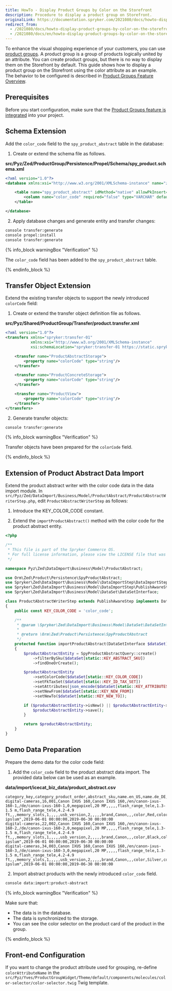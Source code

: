 ```yaml
---
title: HowTo - Display Product Groups by Color on the Storefront
description: Procedure to display a product group on Storefront.
originalLink: https://documentation.spryker.com/2021080/docs/howto-display-product-groups-by-color-on-the-storefront
redirect_from:
  - /2021080/docs/howto-display-product-groups-by-color-on-the-storefront
  - /2021080/docs/en/howto-display-product-groups-by-color-on-the-storefront
---
```


 

To enhance the visual shopping experience of your customers, you can use [product groups](https://documentation.spryker.com/docs/en/product-group). A product group is a group of products logically united by an attribute. You can create product groups, but there is no way to display them on the Storefront by default. This guide shows how to display a product group on the Storefront using the color attribute as an example. The behavior to be configured is described in [Product Groups Feature Overview](https://documentation.spryker.com/docs/en/product-group-feature-overview).

 
## Prerequisites

Before you start configuration, make sure that the [Product Groups feature is integrated](https://documentation.spryker.com/docs/product-group-feature-integration) into your project.

## Schema Extension

Add the `color_code` field to the `spy_product_abstract` table in the database:

1. Create or extend the schema file as follows.

**src/Pyz/Zed/ProductGroup/Persistence/Propel/Schema/spy_product.schema.xml**

```xml
<?xml version="1.0"?>
<database xmlns:xsi="http://www.w3.org/2001/XMLSchema-instance" name="zed" xsi:noNamespaceSchemaLocation="http://xsd.propelorm.org/1.6/database.xsd" namespace="Orm\Zed\Product\Persistence" package="src.Orm.Zed.Product.Persistence">

    <table name="spy_product_abstract" idMethod="native" allowPkInsert="true" phpName="SpyProductAbstract">
        <column name="color_code" required="false" type="VARCHAR" default="NULL" size="8"/>
    </table>

</database>
```


2. Apply database changes and generate entity and transfer changes:

```bash
console transfer:generate
console propel:install
console transfer:generate
```

{% info_block warningBox "Verification" %}

The `color_code` field has been added to the `spy_product_abstract` table.

{% endinfo_block %}


## Transfer Object Extension


Extend the existing transfer objects to support the newly introduced `colorCode` field:

1. Create or extend the transfer object definition file as follows.

**src/Pyz/Shared/ProductGroup/Transfer/product.transfer.xml**

```xml
<?xml version="1.0"?>
<transfers xmlns="spryker:transfer-01"
           xmlns:xsi="http://www.w3.org/2001/XMLSchema-instance"
           xsi:schemaLocation="spryker:transfer-01 https://static.spryker.com/transfer-01.xsd">

    <transfer name="ProductAbstractStorage">
        <property name="colorCode" type="string"/>
    </transfer>

    <transfer name="ProductConcreteStorage">
        <property name="colorCode" type="string"/>
    </transfer>

    <transfer name="ProductView">
        <property name="colorCode" type="string"/>
    </transfer>
</transfers>
```

2. Generate transfer objects:

```bash
console transfer:generate
```




{% info_block warningBox "Verification" %}

Transfer objects have been prepared for the `colorCode` field.

{% endinfo_block %}

## Extension of Product Abstract Data Import 

Extend the product abstract writer with the color code data in the data import module. In `src/Pyz/Zed/DataImport/Business/Model/ProductAbstract/ProductAbstractWriterStep.php`, edit `ProductAbstractWriterStep` as follows:

1. Introduce the KEY_COLOR_CODE constant.

2. Extend the `importProductAbstract()` method with the color code for the product abstract entity.

```php
<?php

/**
 * This file is part of the Spryker Commerce OS.
 * For full license information, please view the LICENSE file that was distributed with this source code.
 */

namespace Pyz\Zed\DataImport\Business\Model\ProductAbstract;

use Orm\Zed\Product\Persistence\SpyProductAbstract;
use Spryker\Zed\DataImport\Business\Model\DataImportStep\DataImportStepInterface;
use Spryker\Zed\DataImport\Business\Model\DataImportStep\PublishAwareStep;
use Spryker\Zed\DataImport\Business\Model\DataSet\DataSetInterface;

class ProductAbstractWriterStep extends PublishAwareStep implements DataImportStepInterface
{
    public const KEY_COLOR_CODE = 'color_code';

    /**
     * @param \Spryker\Zed\DataImport\Business\Model\DataSet\DataSetInterface $dataSet
     *
     * @return \Orm\Zed\Product\Persistence\SpyProductAbstract
     */
    protected function importProductAbstract(DataSetInterface $dataSet)
    {
        $productAbstractEntity = SpyProductAbstractQuery::create()
            ->filterBySku($dataSet[static::KEY_ABSTRACT_SKU])
            ->findOneOrCreate();

        $productAbstractEntity
            ->setColorCode($dataSet[static::KEY_COLOR_CODE])
            ->setFkTaxSet($dataSet[static::KEY_ID_TAX_SET])
            ->setAttributes(json_encode($dataSet[static::KEY_ATTRIBUTES]))
            ->setNewFrom($dataSet[static::KEY_NEW_FROM])
            ->setNewTo($dataSet[static::KEY_NEW_TO]);

        if ($productAbstractEntity->isNew() || $productAbstractEntity->isModified()) {
            $productAbstractEntity->save();
        }

        return $productAbstractEntity;
    }
}
```
 
## Demo Data Preparation

Prepare the demo data for the color code field:

1. Add the `color_code` field to the product abstract data import. The provided data below can be used as an example.

**data/import/icecat_biz_data/product_abstract.csv**

```csv
category_key,category_product_order,abstract_sku,name.en_US,name.de_DE,url.en_US,url.de_DE,is_featured,attribute_key_1,value_1,attribute_key_1.en_US,value_1.en_US,attribute_key_1.de_DE,value_1.de_DE,attribute_key_2,value_2,attribute_key_2.en_US,value_2.en_US,attribute_key_2.de_DE,value_2.de_DE,attribute_key_3,value_3,attribute_key_3.en_US,value_3.en_US,attribute_key_3.de_DE,value_3.de_DE,attribute_key_4,value_4,attribute_key_4.en_US,value_4.en_US,attribute_key_4.de_DE,value_4.de_DE,attribute_key_5,value_5,attribute_key_6,value_6,attribute_key_6.en_US,value_6.en_US,attribute_key_6.de_DE,value_6.de_DE,color_code,description.en_US,description.de_DE,icecat_pdp_url,tax_set_name,meta_title.en_US,meta_title.de_DE,meta_keywords.en_US,meta_keywords.de_DE,meta_description.en_US,meta_description.de_DE,icecat_license,new_from,new_to
digital-cameras,16,001,Canon IXUS 160,Canon IXUS 160,/en/canon-ixus-160-1,/de/canon-ixus-160-1,0,megapixel,20 MP,,,,,flash_range_tele,1.3-1.5 m,flash_range_tele,4.2-4.9 ft,,,memory_slots,1,,,,,usb_version,2,,,,,brand,Canon,,,color,Red,color,Weinrot,#DC2E09,"Lorem ipslum",2019-06-01 00:00:00,2019-06-30 00:00:00
digital-cameras,22,002,Canon IXUS 160,Canon IXUS 160,/en/canon-ixus-160-2,/de/canon-ixus-160-2,0,megapixel,20 MP,,,,,flash_range_tele,1.3-1.5 m,flash_range_tele,4.2-4.9 ft,,,memory_slots,1,,,,,usb_version,2,,,,,brand,Canon,,,color,Black,color,Schwarz,#000000,"Lorem ipslum",2019-06-01 00:00:00,2019-06-30 00:00:00
digital-cameras,34,003,Canon IXUS 160,Canon IXUS 160,/en/canon-ixus-160-3,/de/canon-ixus-160-3,0,megapixel,20 MP,,,,,flash_range_tele,1.3-1.5 m,flash_range_tele,4.2-4.9 ft,,,memory_slots,1,,,,,usb_version,2,,,,,brand,Canon,,,color,Silver,color,Silber,#D3D3D3,"Lorem ipslum",2019-06-01 00:00:00,2019-06-30 00:00:00
```

2. Import abstract products with the newly introduced `color_code` field.

```bash
console data:import:product-abstract
```
{% info_block warningBox "Verification" %}

Make sure that:

* The data is in the database.
* The data is synchronized to the storage.
* You can see the color selector on the product card of the product in the group.

{% endinfo_block %}

## Front-end Configuration 

If you want to change the product attribute used for grouping, re-define `colorAttributeName` in the `src/Pyz/Yves/ProductGroupWidget/Theme/default/components/molecules/color-selector/color-selector.twig` Twig template.

